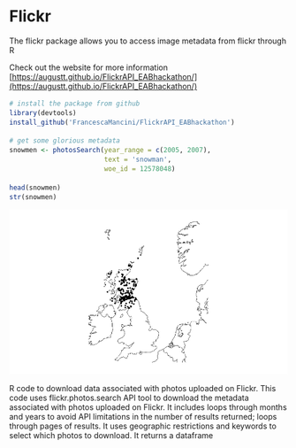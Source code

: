 # Flickr

The flickr package allows you to access image metadata from flickr through R

Check out the website for more information [https://augustt.github.io/FlickrAPI_EABhackathon/](https://augustt.github.io/FlickrAPI_EABhackathon/)

```r
# install the package from github
library(devtools)
install_github('FrancescaMancini/FlickrAPI_EABhackathon')

# get some glorious metadata
snowmen <- photosSearch(year_range = c(2005, 2007),
                        text = 'snowman',
                        woe_id = 12578048)
                        
head(snowmen)
str(snowmen)
```

![Alt text](images/snowmen.png?raw=true "Title")

R code to download data associated with photos uploaded on Flickr. 
This code uses flickr.photos.search API tool to download the metadata associated with photos uploaded on Flickr. It includes loops through months and years to avoid API limitations in the number of results returned; loops through pages of results. It uses geographic restrictions and keywords to select which photos to download. It returns a dataframe
